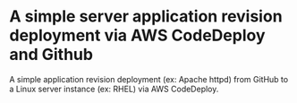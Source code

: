 # A simple server application revision deployment via AWS CodeDeploy and Github
A simple application revision deployment (ex: Apache httpd) from GitHub to a Linux server instance (ex: RHEL) via AWS CodeDeploy.
